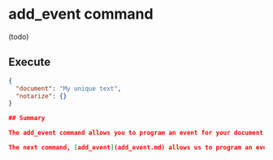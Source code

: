 # add_event command

(todo)

## Execute

```JSON
{
  "document": "My unique text",
  "notarize": {}
}

## Summary

The add_event command allows you to program an event for your document.

The next command, [add_event](add_event.md) allows us to program an event to our document.
